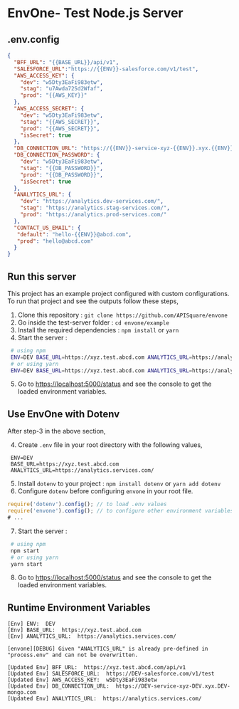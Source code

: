 # EnvOne- Test Node.js Server

## .env.config

```json
{
  "BFF_URL": "{{BASE_URL}}/api/v1",
  "SALESFORCE_URL":"https://{{ENV}}-salesforce.com/v1/test",
  "AWS_ACCESS_KEY": {
    "dev": "w5Dty3EaFi983etw",
    "stag": "u7Awda72Sd2Wfaf",
    "prod": "{{AWS_KEY}}"
  },
  "AWS_ACCESS_SECRET": {
    "dev": "w5Dty3EaFi983etw",
    "stag": "{{AWS_SECRET}}",
    "prod": "{{AWS_SECRET}}",
    "isSecret": true
  },
  "DB_CONNECTION_URL": "https://{{ENV}}-service-xyz-{{ENV}}.xyx.{{ENV}}-mongo.com",
  "DB_CONNECTION_PASSWORD": {
    "dev": "w5Dty3EaFi983etw",
    "stag": "{{DB_PASSWORD}}",
    "prod": "{{DB_PASSWORD}}",
    "isSecret": true
  },
  "ANALYTICS_URL": {
    "dev": "https://analytics.dev-services.com/",
    "stag": "https://analytics.stag-services.com/",
    "prod": "https://analytics.prod-services.com/"
  },
  "CONTACT_US_EMAIL": {
   "default": "hello-{{ENV}}@abcd.com",
   "prod": "hello@abcd.com"
  }
}
```

## Run this server

This project has an example project configured with custom configurations. To run that project and see the outputs follow these steps,
1. Clone this repository : `git clone https://github.com/APISquare/envone`
2. Go inside the test-server folder : `cd envone/example`
3. Install the required dependencies : `npm install` or `yarn`
4. Start the server : 
```bash
 # using npm
 ENV=DEV BASE_URL=https://xyz.test.abcd.com ANALYTICS_URL=https://analytics.services.com/ npm start
 # or using yarn
 ENV=DEV BASE_URL=https://xyz.test.abcd.com ANALYTICS_URL=https://analytics.services.com/ yarn start
```
5. Go to [https://localhost:5000/status](https://localhost:5000/status) and see the console to get the loaded environment variables.


## Use EnvOne with Dotenv

After step-3 in the above section,

4. Create `.env` file in your root directory with the following values,
```
 ENV=DEV
 BASE_URL=https://xyz.test.abcd.com
 ANALYTICS_URL=https://analytics.services.com/
```
5. Install `dotenv` to your project : `npm install dotenv` or `yarn add dotenv`
6. Configure `dotenv` before configuring `envone` in your root file.
```js
require('dotenv').config(); // to load .env values
require('envone').config(); // to configure other environment variables using loaded env values
# ...
```
7. Start the server : 
```bash
 # using npm
 npm start
 # or using yarn
 yarn start
```
8. Go to [https://localhost:5000/status](https://localhost:5000/status) and see the console to get the loaded environment variables.

## Runtime Environment Variables

```
[Env] ENV:  DEV
[Env] BASE_URL:  https://xyz.test.abcd.com
[Env] ANALYTICS_URL:  https://analytics.services.com/

[envone][DEBUG] Given "ANALYTICS_URL" is already pre-defined in "process.env" and can not be overwritten.

[Updated Env] BFF_URL:  https://xyz.test.abcd.com/api/v1
[Updated Env] SALESFORCE_URL:  https://DEV-salesforce.com/v1/test
[Updated Env] AWS_ACCESS_KEY:  w5Dty3EaFi983etw
[Updated Env] DB_CONNECTION_URL:  https://DEV-service-xyz-DEV.xyx.DEV-mongo.com
[Updated Env] ANALYTICS_URL:  https://analytics.services.com/
```

